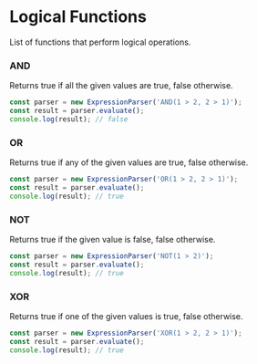 # Logical Functions
List of functions that perform logical operations.

### AND
Returns true if all the given values are true, false otherwise.

```javascript
const parser = new ExpressionParser('AND(1 > 2, 2 > 1)');
const result = parser.evaluate();
console.log(result); // false
```
### OR
Returns true if any of the given values are true, false otherwise.

```javascript
const parser = new ExpressionParser('OR(1 > 2, 2 > 1)');
const result = parser.evaluate();
console.log(result); // true
```
### NOT
Returns true if the given value is false, false otherwise.

```javascript
const parser = new ExpressionParser('NOT(1 > 2)');
const result = parser.evaluate();
console.log(result); // true
```
### XOR
Returns true if one of the given values is true, false otherwise.

```javascript
const parser = new ExpressionParser('XOR(1 > 2, 2 > 1)');
const result = parser.evaluate();
console.log(result); // true
```
